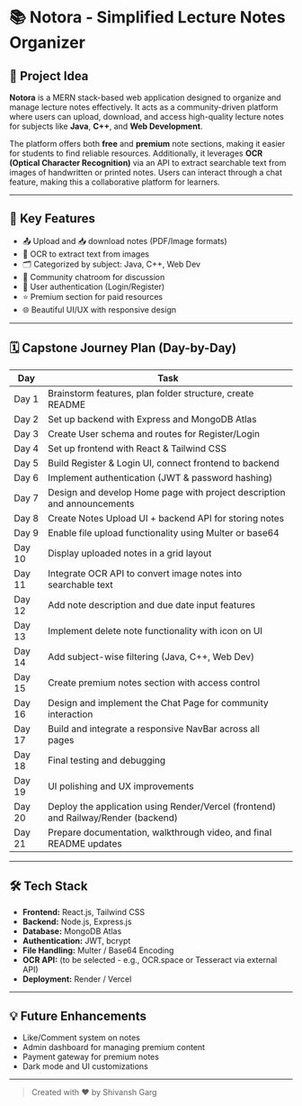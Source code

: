 # 📚 Notora - Simplified Lecture Notes Organizer

## 🧠 Project Idea

**Notora** is a MERN stack-based web application designed to organize and manage lecture notes effectively. It acts as a community-driven platform where users can upload, download, and access high-quality lecture notes for subjects like **Java**, **C++**, and **Web Development**.

The platform offers both **free** and **premium** note sections, making it easier for students to find reliable resources. Additionally, it leverages **OCR (Optical Character Recognition)** via an API to extract searchable text from images of handwritten or printed notes. Users can interact through a chat feature, making this a collaborative platform for learners.

---

## 🌟 Key Features

- 📤 Upload and 📥 download notes (PDF/Image formats)
- 🧾 OCR to extract text from images
- 🗂 Categorized by subject: Java, C++, Web Dev
- 💬 Community chatroom for discussion
- 🔐 User authentication (Login/Register)
- ⭐ Premium section for paid resources
- 🌐 Beautiful UI/UX with responsive design

---

## 🗓️ Capstone Journey Plan (Day-by-Day)

| **Day** | **Task** |
|--------|---------|
| Day 1  | Brainstorm features, plan folder structure, create README |
| Day 2  | Set up backend with Express and MongoDB Atlas |
| Day 3  | Create User schema and routes for Register/Login |
| Day 4  | Set up frontend with React & Tailwind CSS |
| Day 5  | Build Register & Login UI, connect frontend to backend |
| Day 6  | Implement authentication (JWT & password hashing) |
| Day 7  | Design and develop Home page with project description and announcements |
| Day 8  | Create Notes Upload UI + backend API for storing notes |
| Day 9  | Enable file upload functionality using Multer or base64 |
| Day 10 | Display uploaded notes in a grid layout |
| Day 11 | Integrate OCR API to convert image notes into searchable text |
| Day 12 | Add note description and due date input features |
| Day 13 | Implement delete note functionality with icon on UI |
| Day 14 | Add subject-wise filtering (Java, C++, Web Dev) |
| Day 15 | Create premium notes section with access control |
| Day 16 | Design and implement the Chat Page for community interaction |
| Day 17 | Build and integrate a responsive NavBar across all pages |
| Day 18 | Final testing and debugging |
| Day 19 | UI polishing and UX improvements |
| Day 20 | Deploy the application using Render/Vercel (frontend) and Railway/Render (backend) |
| Day 21 | Prepare documentation, walkthrough video, and final README updates |

---

## 🛠️ Tech Stack

- **Frontend:** React.js, Tailwind CSS
- **Backend:** Node.js, Express.js
- **Database:** MongoDB Atlas
- **Authentication:** JWT, bcrypt
- **File Handling:** Multer / Base64 Encoding
- **OCR API:** (to be selected - e.g., OCR.space or Tesseract via external API)
- **Deployment:** Render / Vercel

---

## 💡 Future Enhancements

- Like/Comment system on notes  
- Admin dashboard for managing premium content  
- Payment gateway for premium notes  
- Dark mode and UI customizations  

---

> Created with ❤️ by Shivansh Garg
